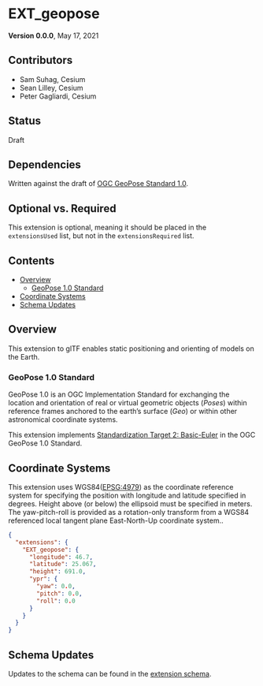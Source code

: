 <!-- omit in toc -->
# EXT_geopose

**Version 0.0.0**, May 17, 2021

<!-- omit in toc -->
## Contributors

* Sam Suhag, Cesium
* Sean Lilley, Cesium
* Peter Gagliardi, Cesium

<!-- omit in toc -->
## Status

Draft

<!-- omit in toc -->
## Dependencies

Written against the draft of [OGC GeoPose Standard 1.0](https://github.com/opengeospatial/GeoPose/tree/main/standard).

<!-- omit in toc -->
## Optional vs. Required

This extension is optional, meaning it should be placed in the `extensionsUsed` list, but not in the `extensionsRequired` list.

<!-- omit in toc -->
## Contents
- [Overview](#overview)
  - [GeoPose 1.0 Standard](#geopose-10-standard)
- [Coordinate Systems](#coordinate-systems)
- [Schema Updates](#schema-updates)

## Overview

This extension to glTF enables static positioning and orienting of models on the Earth.

### GeoPose 1.0 Standard

GeoPose 1.0 is an OGC Implementation Standard for exchanging the location and orientation of real or virtual geometric objects (*Poses*) within reference frames anchored to the earth’s surface (*Geo*) or within other astronomical coordinate systems.

This extension implements [Standardization Target 2: Basic-Euler](https://github.com/opengeospatial/GeoPose/blob/main/standard/standard/standard/clause_7_normative_text.adoc#standardization-target-2-basic-euler) in the OGC GeoPose 1.0 Standard.

## Coordinate Systems

This extension uses WGS84([EPSG:4979](https://epsg.io/4979)) as the coordinate reference system for specifying the position with longitude and latitude specified in degrees. Height above (or below) the ellipsoid must be specified in meters. The yaw-pitch-roll is provided as a rotation-only transform from a WGS84 referenced local tangent plane East-North-Up coordinate system..

```json
{
  "extensions": {
    "EXT_geopose": {
      "longitude": 46.7,
      "latitude": 25.067,
      "height": 691.0,
      "ypr": {
        "yaw": 0.0,
        "pitch": 0.0,
        "roll": 0.0
      }
    }
  }
}
```

## Schema Updates

Updates to the schema can be found in the [extension schema](schema/gltf.CESIUM_geopose.schema.json).
